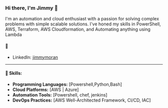 ### Hi there, I'm Jimmy 👋

I'm an automation and cloud enthusiast with a passion for solving complex problems with simple scalable solutions. I've honed my skills in PowerShell, AWS, Terraform, AWS Cloudformation, and Automating anything using Lambda
#### 💬
- LinkedIn: [jimmymoran](https://www.linkedin.com/in/jimmymoran/)
---
#### 🚀 Skills:
- **Programming Languages:** [Powershell,Python,Bash]
- **Cloud Platforms:** [AWS | Azure]
- **Automation Tools:** [Powershell, chef, jenkins]
- **DevOps Practices:** [AWS Well-Architected Framework, CI/CD, IAC]
